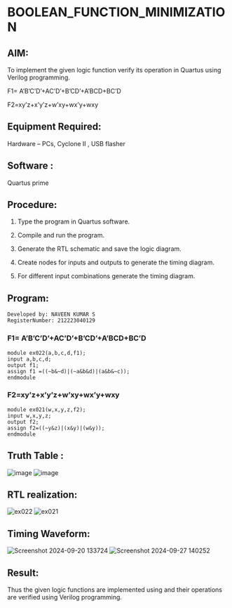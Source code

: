 # BOOLEAN_FUNCTION_MINIMIZATION

## AIM:

To implement the given logic function verify its operation in Quartus using Verilog programming.

F1= A’B’C’D’+AC’D’+B’CD’+A’BCD+BC’D 

F2=xy’z+x’y’z+w’xy+wx’y+wxy
## Equipment Required:

Hardware – PCs, Cyclone II , USB flasher

## Software :
Quartus prime

## Procedure:

1.	Type the program in Quartus software.

2.	Compile and run the program.

3.	Generate the RTL schematic and save the logic diagram.

4.	Create nodes for inputs and outputs to generate the timing diagram.

5.	For different input combinations generate the timing diagram.


## Program:
```
Developed by: NAVEEN KUMAR S
RegisterNumber: 212223040129
```
### F1= A’B’C’D’+AC’D’+B’CD’+A’BCD+BC’D 
```
module ex022(a,b,c,d,f1);
input a,b,c,d;
output f1;
assign f1 =((~b&~d)|(~a&b&d)|(a&b&~c));
endmodule
```
### F2=xy’z+x’y’z+w’xy+wx’y+wxy
```
module ex021(w,x,y,z,f2);
input w,x,y,z;
output f2;
assign f2=((~y&z)|(x&y)|(w&y));
endmodule
```
## Truth Table :
![image](https://github.com/user-attachments/assets/6870b772-1964-4a81-8652-e8a48f3de10d)
![image](https://github.com/user-attachments/assets/66f3bff8-1d7d-41df-84e1-2449b4c84db2)

## RTL realization:

![ex022](https://github.com/user-attachments/assets/05ef7302-2145-4d1f-adbc-10eabf79885a)
![ex021](https://github.com/user-attachments/assets/8156561c-c611-4f12-8c09-1741f0d94565)

## Timing Waveform:

![Screenshot 2024-09-20 133724](https://github.com/user-attachments/assets/64cd3547-b321-4547-97e1-ccdf4b922489)
![Screenshot 2024-09-27 140252](https://github.com/user-attachments/assets/3f598a70-6732-4d5a-9052-89ec8a3b54ac)

## Result:

Thus the given logic functions are implemented using and their operations are verified using Verilog programming.
